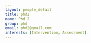 ```yaml
---
layout: people_detail
title: phd2
name: Phd 2
group: phd
email: phd2@gmail.com
interests: [Intervention, Assessment]
---
```

